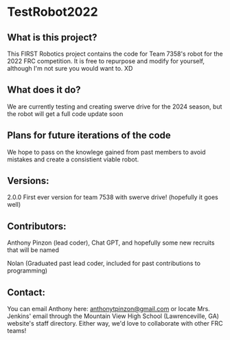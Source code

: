 # TestRobot2022

## What is this project?
This FIRST Robotics project contains the code for Team 7358's robot for the 2022 FRC competition. It is free to repurpose and modify for yourself, although I'm not sure you would want to. XD

## What does it do?
We are currently testing and creating swerve drive for the 2024 season, but the robot will get a full code update soon

## Plans for future iterations of the code
We hope to pass on the knowlege gained from past members to avoid mistakes and create a consistient viable robot.

## Versions:
2.0.0 First ever version for team 7538 with swerve drive! (hopefully it goes well)

## Contributors:
Anthony Pinzon (lead coder), Chat GPT, and hopefully some new recruits that will be named

Nolan (Graduated past lead coder, included for past contributions to programming)

## Contact:
You can email Anthony here: anthonytpinzon@gmail.com or locate Mrs. Jenkins' email through the Mountain View High School (Lawrenceville, GA) website's staff directory.
Either way, we'd love to collaborate with other FRC teams!
